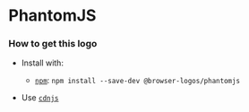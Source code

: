 # PhantomJS

### How to get this logo

* Install with:
  * [`npm`](https://www.npmjs.com/): `npm install --save-dev @browser-logos/phantomjs`

* Use [`cdnjs`](https://cdnjs.com/libraries/browser-logos)
